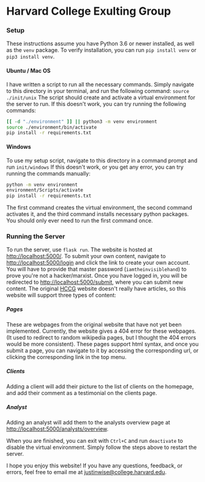 # Harvard College Exulting Group

### Setup
These instructions assume you have Python 3.6 or newer installed, as well as the ``venv`` package. To verify installation, you can run ``pip install venv`` or ``pip3 install venv``.

#### Ubuntu / Mac OS
I have written a script to run all the necessary commands. Simply navigate to this directory in your terminal, and run the following command:
```source ./init/unix```
The script should create and activate a virtual environment for the server to run. If this doesn't work, you can try running the following commands:
```bash
[[ -d "./environment" ]] || python3 -m venv environment
source ./environment/bin/activate
pip install -r requirements.txt
```

#### Windows
To use my setup script, navigate to this directory in a command prompt and run
```init/windows```
If this doesn't work, or you get any error, you can try running the commands manually:
```bash
python -m venv environment
environment/Scripts/activate
pip install -r requirements.txt
```
The first command creates the virtual environment, the second command activates it, and the third command installs necessary python packages. You should only ever need to run the first command once.

### Running the Server
To run the server, use ``flask run``. The website is hosted at [http://localhost:5000/](http://localhost:5000). To submit your own content, navigate to [http://localhost:5000/login](http://localhost:5000/login) and click the link to create your own account. You will have to provide that master password (``iamtheinvisiblehand``) to prove you're not a hacker/marxist. Once you have logged in, you will be redirected to [http://localhost:5000/submit](http://localhost:5000/submit), where you can submit new content. The original [HCCG](http://harvardconsulting.org) website doesn't really have articles, so this website will support three types of content:

##### Pages
These are webpages from the original website that have not yet been implemented. Currently, the website gives a 404 error for these webpages. (It used to redirect to random wikipedia pages, but I thought the 404 errors would be more consistent). These pages support html syntax, and once you submit a page, you can navigate to it by accessing the corresponding url, or clicking the corresponding link in the top menu.

##### Clients
Adding a client will add their picture to the list of clients on the homepage, and add their comment as a testimonial on the clients page.

##### Analyst
Adding an analyst will add them to the analysts overview page at [http://localhost:5000/analysts/overview](http://localhost:5000/analysts/overview).

When you are finished, you can exit with ``Ctrl+C`` and run ``deactivate`` to disable the virtual environment. Simply follow the steps above to restart the server.

I hope you enjoy this website! If you have any questions, feedback, or errors, feel free to email me at [justinwise@college.harvard.edu](justinwise@college.harvard.edu).
